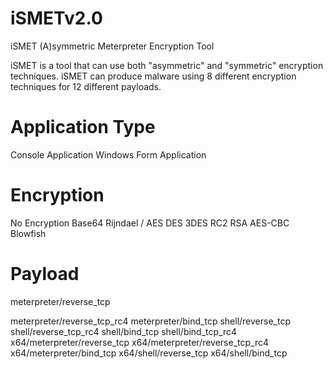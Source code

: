 # iSMETv2.0
iSMET (A)symmetric Meterpreter Encryption Tool

iSMET is a tool that can use both "asymmetric" and "symmetric" encryption techniques. iSMET can produce malware using 8 different encryption techniques for 12 different payloads.

# Application Type
Console Application
Windows Form Application	

# Encryption
No Encryption
Base64
Rijndael / AES
DES
3DES
RC2
RSA
AES-CBC
Blowfish	

# Payload
meterpreter/reverse_tcp

meterpreter/reverse_tcp_rc4
meterpreter/bind_tcp
shell/reverse_tcp
shell/reverse_tcp_rc4
shell/bind_tcp
shell/bind_tcp_rc4
x64/meterpreter/reverse_tcp
x64/meterpreter/reverse_tcp_rc4
x64/meterpreter/bind_tcp
x64/shell/reverse_tcp
x64/shell/bind_tcp
